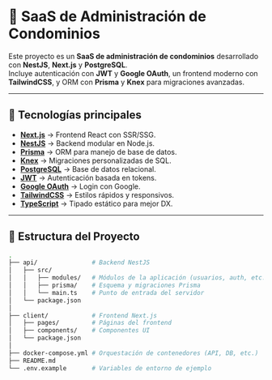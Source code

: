 # 🏢 SaaS de Administración de Condominios

Este proyecto es un **SaaS de administración de condominios** desarrollado con **NestJS**, **Next.js** y **PostgreSQL**.  
Incluye autenticación con **JWT** y **Google OAuth**, un frontend moderno con **TailwindCSS**, y ORM con **Prisma** y **Knex** para migraciones avanzadas.

---

## 🚀 Tecnologías principales

- **[Next.js](https://nextjs.org/)** → Frontend React con SSR/SSG.
- **[NestJS](https://nestjs.com/)** → Backend modular en Node.js.
- **[Prisma](https://www.prisma.io/)** → ORM para manejo de base de datos.
- **[Knex](https://knexjs.org/)** → Migraciones personalizadas de SQL.
- **[PostgreSQL](https://www.postgresql.org/)** → Base de datos relacional.
- **[JWT](https://jwt.io/)** → Autenticación basada en tokens.
- **[Google OAuth](https://developers.google.com/identity/protocols/oauth2)** → Login con Google.
- **[TailwindCSS](https://tailwindcss.com/)** → Estilos rápidos y responsivos.
- **[TypeScript](https://www.typescriptlang.org/)** → Tipado estático para mejor DX.

---

## 📂 Estructura del Proyecto

```bash
.
├── api/               # Backend NestJS
│   ├── src/
│   │   ├── modules/   # Módulos de la aplicación (usuarios, auth, etc.)
│   │   ├── prisma/    # Esquema y migraciones Prisma
│   │   └── main.ts    # Punto de entrada del servidor
│   └── package.json
│
├── client/            # Frontend Next.js
│   ├── pages/         # Páginas del frontend
│   ├── components/    # Componentes UI
│   └── package.json
│
├── docker-compose.yml # Orquestación de contenedores (API, DB, etc.)
├── README.md
└── .env.example       # Variables de entorno de ejemplo
```

